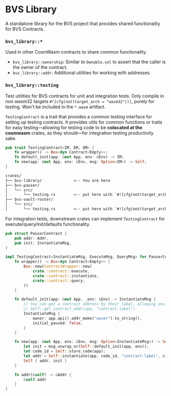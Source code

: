 # BVS Library

A standalone library for the BVS project that provides shared functionality for BVS Contracts.

### `bvs_library::*`

Used in other CosmWasm contracts to share common functionality.

- `bvs_library::ownership`: Similar to `Ownable.sol` to assert that the caller is the owner of the contract.
- `bvs_library::addr`: Additional utilities for working with addresses.

### `bvs_library::testing`

Test utilities for BVS contracts for unit and integration tests.
Only compile in non wasm32 targets `#![cfg(not(target_arch = "wasm32"))]`, purely for testing.
Won't be included in the `*.wasm` artifact.

`TestingContract` is a trait that provides a common testing interface for setting up testing contracts.
It provides utils for common functions or traits for easy testing—allowing for testing code to be **colocated at
the cosmwasm** crates, as they should—for integration testing productivity sake.

```rust filename="testing.rs"
pub trait TestingContract<IM, EM, QM> {
    fn wrapper() -> Box<dyn Contract<Empty>>;
    fn default_init(app: &mut App, env: &Env) -> IM;
    fn new(app: &mut App, env: &Env, msg: Option<IM>) -> Self;
}
```

```txt
crates/
├── bvs-library/              <-- You are here
├── bvs-pauser/
│   └── src/
│       └── testing.rs        <-- put here with `#![cfg(not(target_arch = "wasm32"))]`
├── bvs-vault-router/
│   └── src/
│       └── testing.rs        <-- put here with `#![cfg(not(target_arch = "wasm32"))]`
```

For integration tests, downstream crates can implement `TestingContract` for execute/query/init/defaults functionality.

```rust filename="bvs-pauser/src/testing.rs"
pub struct PauserContract {
    pub addr: Addr,
    pub init: InstantiateMsg,
}

impl TestingContract<InstantiateMsg, ExecuteMsg, QueryMsg> for PauserContract {
    fn wrapper() -> Box<dyn Contract<Empty>> {
        Box::new(ContractWrapper::new(
            crate::contract::execute,
            crate::contract::instantiate,
            crate::contract::query,
        ))
    }

    fn default_init(app: &mut App, _env: &Env) -> InstantiateMsg {
        // You can get a contract address by their label, allowing you to orchestrate "instinctively" — however, we still need to remove circular dependency.
        // Self::get_contract_addr(app, "contract-label")
        InstantiateMsg {
            owner: app.api().addr_make("owner").to_string(),
            initial_paused: false,
        }
    }

    fn new(app: &mut App, env: &Env, msg: Option<InstantiateMsg>) -> Self {
        let init = msg.unwrap_or(Self::default_init(app, env));
        let code_id = Self::store_code(app);
        let addr = Self::instantiate(app, code_id, "contract-label", &init);
        Self { addr, init }
    }

    fn addr(&self) -> &Addr {
        &self.addr
    }
}
```
